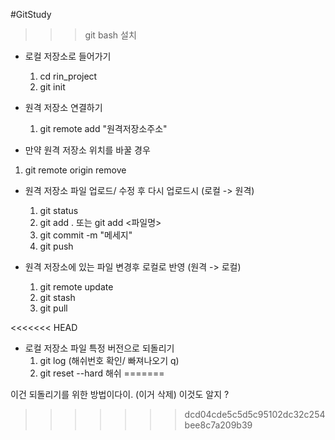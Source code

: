 #GitStudy

>>> git bash 설치
  
- 로컬 저장소로 들어가기
  1. cd rin_project
  2. git init
 
- 원격 저장소 연결하기
  1. git remote add "원격저장소주소"
-  만약 원격 저장소 위치를 바꿀 경우
  1. git remote origin remove
     
- 원격 저장소 파일 업로드/ 수정 후 다시 업로드시 (로컬 -> 원격)
  1. git status
  2. git add . 또는 git add <파일명>
  3. git commit -m "메세지"
  4. git push

- 원격 저장소에 있는 파일 변경후 로컬로 반영 (원격 -> 로컬)
  1. git remote update
  2. git stash
  3. git pull

<<<<<<< HEAD
- 로컬 저장소 파일 특정 버전으로 되돌리기
  1. git log (해쉬번호 확인/ 빠져나오기 q)
  2. git reset --hard 해쉬
=======

이건 되돌리기를 위한 방법이다이. (이거 삭제)
이것도 알지 ?
>>>>>>> dcd04cde5c5d5c95102dc32c254bee8c7a209b39
